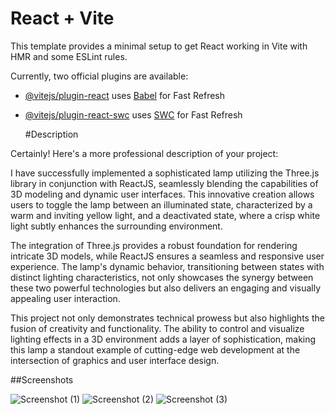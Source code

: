 # React + Vite

This template provides a minimal setup to get React working in Vite with HMR and some ESLint rules.

Currently, two official plugins are available:

- [@vitejs/plugin-react](https://github.com/vitejs/vite-plugin-react/blob/main/packages/plugin-react/README.md) uses [Babel](https://babeljs.io/) for Fast Refresh
- [@vitejs/plugin-react-swc](https://github.com/vitejs/vite-plugin-react-swc) uses [SWC](https://swc.rs/) for Fast Refresh

  #Description

 
Certainly! Here's a more professional description of your project:

I have successfully implemented a sophisticated lamp utilizing the Three.js library in conjunction with ReactJS, seamlessly blending the capabilities of 3D modeling and dynamic user interfaces. This innovative creation allows users to toggle the lamp between an illuminated state, characterized by a warm and inviting yellow light, and a deactivated state, where a crisp white light subtly enhances the surrounding environment.

The integration of Three.js provides a robust foundation for rendering intricate 3D models, while ReactJS ensures a seamless and responsive user experience. The lamp's dynamic behavior, transitioning between states with distinct lighting characteristics, not only showcases the synergy between these two powerful technologies but also delivers an engaging and visually appealing user interaction.

This project not only demonstrates technical prowess but also highlights the fusion of creativity and functionality. The ability to control and visualize lighting effects in a 3D environment adds a layer of sophistication, making this lamp a standout example of cutting-edge web development at the intersection of graphics and user interface design.

##Screenshots

![Screenshot (1)](https://github.com/mosaif-developer/Three.js-Projects/assets/143990144/5ed29bc5-945f-4192-aa86-eaaa95827794)
![Screenshot (2)](https://github.com/mosaif-developer/Three.js-Projects/assets/143990144/d7a483bb-2dcc-433a-8479-ee9f95d3fe57)
![Screenshot (3)](https://github.com/mosaif-developer/Three.js-Projects/assets/143990144/f60501da-d160-483e-8e40-6e1636dd1482)

